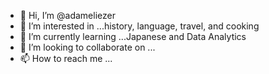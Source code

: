 - 👋 Hi, I’m @adameliezer
- 👀 I’m interested in ...history, language, travel, and cooking
- 🌱 I’m currently learning ...Japanese and Data Analytics
- 💞️ I’m looking to collaborate on ...
- 📫 How to reach me ...

<!---
adameliezer/adameliezer is a ✨ special ✨ repository because its `README.md` (this file) appears on your GitHub profile.
You can click the Preview link to take a look at your changes.
--->
